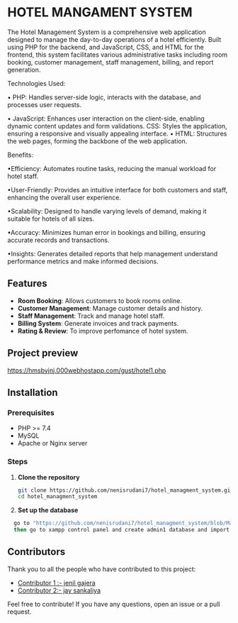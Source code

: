 
# HOTEL MANGAMENT SYSTEM

The Hotel Management System is a comprehensive web application designed to manage the day-to-day operations of a hotel efficiently. Built using PHP for the backend, and JavaScript, CSS, and HTML for the frontend, this system facilitates various administrative tasks including room booking, customer management, staff management, billing, and report generation.



Technologies Used:

• PHP: Handles server-side logic, interacts with the database, and processes user requests.

• JavaScript: Enhances user interaction on the client-side, enabling dynamic content updates and form validations.
CSS: Styles the application, ensuring a responsive and visually appealing interface.
• HTML: Structures the web pages, forming the backbone of the web application.

Benefits:

•Efficiency: Automates routine tasks, reducing the manual workload for hotel staff.

•User-Friendly: Provides an intuitive interface for both customers and staff, enhancing the overall user experience.

•Scalability: Designed to handle varying levels of demand, making it suitable for hotels of all sizes.

•Accuracy: Minimizes human error in bookings and billing, ensuring accurate records and transactions.

•Insights: Generates detailed reports that help management understand performance metrics and make informed decisions.


## Features

- **Room Booking**: Allows customers to book rooms online.
- **Customer Management**: Manage customer details and history.
- **Staff Management**: Track and manage hotel staff.
- **Billing System**: Generate invoices and track payments.
- **Rating & Review**: To improve perfomance of hotel system.

## Project preview

https://hmsbyjnj.000webhostapp.com/gust/hotel1.php


## Installation

### Prerequisites
- PHP >= 7.4
- MySQL
- Apache or Nginx server

### Steps
1. **Clone the repository**
   ```sh
   git clone https://github.com/nenisrudani7/hotel_managment_system.git
   cd hotel_managment_system

2. **Set up the database**
```sh
  go to "https://github.com/nenisrudani7/hotel_managment_system/blob/Master/admin/include/admin1.sql" and download admin1.sql file.
  then go to xampp control panel and create admin1 database and import admin1.sql file.

```
    
## Contributors

Thank you to all the people who have contributed to this project:

- [Contributor 1 :- jenil gajera](https://github.com/jenilgajera)
- [Contributor 2:- jay sankaliya](https://github.com/jaysankaliya01)


Feel free to contribute! If you have any questions, open an issue or a pull request.




